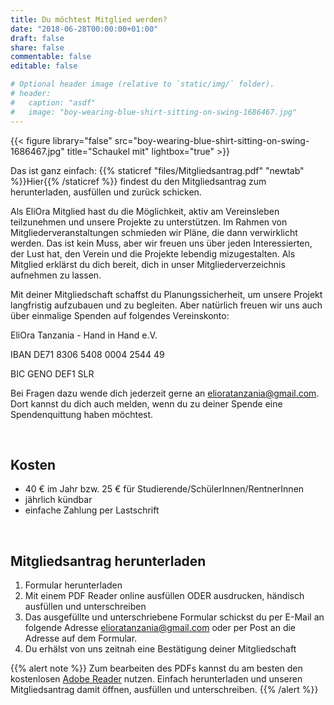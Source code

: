 ```yaml
---
title: Du möchtest Mitglied werden?
date: "2018-06-28T00:00:00+01:00"
draft: false
share: false
commentable: false
editable: false

# Optional header image (relative to `static/img/` folder).
# header:
#   caption: "asdf"
#   image: "boy-wearing-blue-shirt-sitting-on-swing-1686467.jpg"
---
```


{{< figure library="false" src="boy-wearing-blue-shirt-sitting-on-swing-1686467.jpg" title="Schaukel mit" lightbox="true" >}}

Das ist ganz einfach:
{{% staticref "files/Mitgliedsantrag.pdf" "newtab" %}}Hier{{% /staticref %}} findest du den Mitgliedsantrag zum herunterladen, ausfüllen und zurück schicken.

Als EliOra Mitglied hast du die Möglichkeit, aktiv am Vereinsleben teilzunehmen und unsere Projekte zu unterstützen. Im Rahmen von Mitgliederveranstaltungen schmieden wir Pläne, die dann verwirklicht werden.
Das ist kein Muss, aber wir freuen uns über jeden Interessierten, der Lust hat, den Verein und die Projekte lebendig mizugestalten. Als Mitglied erklärst du dich bereit, dich in unser Mitgliederverzeichnis aufnehmen zu lassen.

Mit deiner Mitgliedschaft schaffst du Planungssicherheit, um unsere Projekt langfristig aufzubauen und zu begleiten. Aber natürlich freuen wir uns auch über einmalige Spenden auf folgendes Vereinskonto:

EliOra Tanzania - Hand in Hand e.V.

IBAN DE71 8306 5408 0004 2544 49

BIC GENO DEF1 SLR


Bei Fragen dazu wende dich jederzeit gerne an elioratanzania@gmail.com. Dort kannst du dich auch melden, wenn du zu deiner Spende eine Spendenquittung haben möchtest.

</br>

## Kosten

- 40 € im Jahr bzw. 25 € für Studierende/SchülerInnen/RentnerInnen
- jährlich kündbar
- einfache Zahlung per Lastschrift


</br>

## Mitgliedsantrag herunterladen

1. Formular herunterladen
2. Mit einem PDF Reader online ausfüllen ODER ausdrucken, händisch ausfüllen und unterschreiben
3. Das ausgefüllte und unterschriebene Formular schickst du per E-Mail an folgende Adresse [elioratanzania@gmail.com](mailto:elioratanzania@gmail.com?subject=[Mitgliedsantrag]) oder per Post an die Adresse auf dem Formular.
4. Du erhälst von uns zeitnah eine Bestätigung deiner Mitgliedschaft


{{% alert note %}}
Zum bearbeiten des PDFs kannst du am besten den kostenlosen [Adobe Reader](https://get.adobe.com/de/reader/) nutzen. Einfach herunterladen und unseren Mitgliedsantrag damit öffnen, ausfüllen und unterschreiben.
{{% /alert %}}

